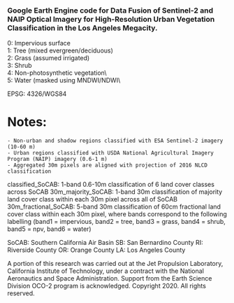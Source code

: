 ### Google Earth Engine code for Data Fusion of Sentinel-2 and NAIP Optical Imagery for High-Resolution Urban Vegetation Classification in the Los Angeles Megacity. 

0: Impervious surface\
1: Tree (mixed evergreen/deciduous)\
2: Grass (assumed irrigated)\
3: Shrub\
4: Non-photosynthetic vegetation\	
5: Water (masked using MNDWI/NDWI\

EPSG: 4326/WGS84 

# Notes: 
	- Non-urban and shadow regions classified with ESA Sentinel-2 imagery (10-60 m)
	- Urban regions classified with USDA National Agricultural Imagery Program (NAIP) imagery (0.6-1 m)
	- Aggregated 30m pixels are aligned with projection of 2016 NLCD classification 

classified_SoCAB: 1-band 0.6-10m classification of 6 land cover classes across SoCAB
30m_majority_SoCAB: 1-band 30m classification of majority land cover class within each 30m pixel across all of SoCAB 
30m_fractional_SoCAB: 5-band 30m classification of 60cm fractional land cover class within each 30m pixel, where bands correspond to the following labelling (band1 = impervious, band2 = tree, band3 = grass, band4 = shrub, band5 = npv, band6 = water)

SoCAB: Southern California Air Basin 
SB: San Bernardino County
RI: Riverside County
OR: Orange County
LA: Los Angeles County 

A portion of this research was carried out at the Jet Propulsion Laboratory, California Institute of Technology, under a contract with the National Aeronautics and Space Administration. Support from the Earth Science Division OCO-2 program is acknowledged. Copyright 2020. All rights reserved.
